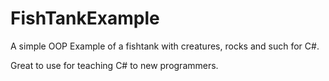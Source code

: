FishTankExample
===============

A simple OOP Example of a fishtank with creatures, rocks and such for C#.

Great to use for teaching C# to new programmers.
